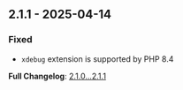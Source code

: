 
## 2.1.1 - 2025-04-14

### Fixed

- `xdebug` extension is supported by PHP 8.4

**Full Changelog**: [2.1.0...2.1.1](https://github.com/llaville/docker-php-toolbox/compare/2.1.0...2.1.1)
